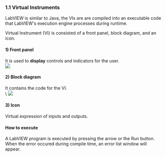 <h3>1.1 Virtual Instruments</h3>
<p>LabVIEW is similar to Java, the VIs are are compiled into an executable code that LabVIEW's execution engine processes during runtime.</p>
<p>Virtual Instrument (VI) is consisted of a front panel, block diagram, and an icon.<br>
  <h4>1) Front panel<br></h4>
    It is used to <b>display</b> controls and indicators for the user.<br>
    <img src="https://user-images.githubusercontent.com/31834249/61533984-52443300-aa69-11e9-8149-290b7ff41bd2.png"><br>
  <h4>2) Block diagram<br></h4>
    It contains the code for the VI.<br>\
    <img src="https://user-images.githubusercontent.com/31834249/61533999-5bcd9b00-aa69-11e9-96f4-cb386d5777c6.png"><br>
  <h4>3) Icon<br></h4>
    Virtual expression of inputs and outputs.<br>
</p>
<h4>How to execute</h4>
<p>A LabVIEW program is executed by pressing the arrow or the Run button. When the error occured during compile time, an error list window will appear.</p>
